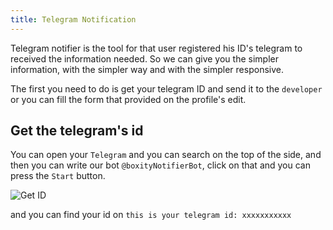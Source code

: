```yaml
---
title: Telegram Notification
---
```

Telegram notifier is the tool for that user registered his ID's telegram to received the information needed. So we can give you the simpler information, with the simpler way and with the simpler responsive. 

The first you need to do is get your telegram ID and send it to the `developer` or you can fill the form that provided on the profile's edit. 

## Get the telegram's id
You can open your `Telegram` and you can search on the top of the side, and then you can write our bot `@boxityNotifierBot`, click on that and you can press the `Start` button.

![Get ID](https://res.cloudinary.com/boxity-id/image/upload/v1629866100/docs/notifier/Screen_Recording_2021-08-25_at_11.34.04_zuytsg.gif)

and you can find your id on `this is your telegram id: xxxxxxxxxxx`
